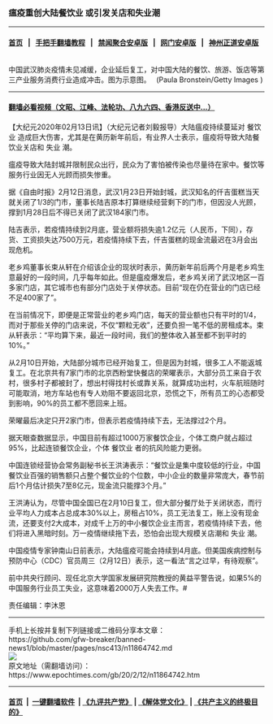 ### 瘟疫重创大陆餐饮业 或引发关店和失业潮
------------------------

#### [首页](https://github.com/gfw-breaker/banned-news1/blob/master/README.md) &nbsp;&nbsp;|&nbsp;&nbsp; [手把手翻墙教程](https://github.com/gfw-breaker/guides/wiki) &nbsp;&nbsp;|&nbsp;&nbsp; [禁闻聚合安卓版](https://github.com/gfw-breaker/bn-android) &nbsp;&nbsp;|&nbsp;&nbsp; [网门安卓版](https://github.com/oGate2/oGate) &nbsp;&nbsp;|&nbsp;&nbsp; [神州正道安卓版](https://github.com/SzzdOgate/update) 



<div><img alt="" class="aligncenter wp-post-image" src="https://i.epochtimes.com/assets/uploads/2020/02/05b338fcab599efc4112dccc248c2ad9-600x400.jpg"/>
<div class="red16 caption">
 <p>
  中国武汉肺炎疫情未见减缓，企业延后复工，对中国大陆的餐饮、旅游、饭店等第三产业服务消费行业造成冲击。图为示意图。　 (Paula Bronstein/Getty Images )
 </p>
</div>
</div><hr/>

#### [翻墙必看视频（文昭、江峰、法轮功、八九六四、香港反送中...）](http://167.172.214.107/home.html)

<div><p>
 【大纪元2020年02月13日讯】（大纪元记者刘毅报导）大陆瘟疫持续蔓延对
 <ok href="https://www.epochtimes.com/gb/tag/%E9%A4%90%E9%A5%AE%E4%B8%9A.html">
  餐饮业
 </ok>
 造成巨大伤害，尤其是在黄历新年前后，有业界人士表示，瘟疫将导致大陆餐饮业关店和
 <ok href="https://www.epochtimes.com/gb/tag/%E5%A4%B1%E4%B8%9A.html">
  失业
 </ok>
 潮。
</p>
<p>
 瘟疫导致大陆封城并限制民众出行，民众为了害怕被传染也尽量待在家中。餐饮等服务行业因无人光顾而损失惨重。
</p>
<p>
 据《自由时报》2月12日消息，武汉1月23日开始封城，武汉知名的仟吉蛋糕当天就关闭了1/3的门市，董事长陆吉原本打算继续经营剩下的门市，但因没人光顾，撑到1月28日后不得已关闭了武汉184家门市。
</p>
<p>
 陆吉表示，若疫情持续到2月底，营业额将损失逾1.2亿元（人民币，下同），存货、工资损失达7500万元，若疫情持续下去，仟吉蛋糕的现金流最迟在3月会出现危机。
</p>
<p>
 老乡鸡董事长束从轩在介绍该企业的现状时表示，黄历新年前后两个月是老乡鸡生意最好的一段时间，几乎每年如此。但是瘟疫爆发后，老乡鸡关闭了武汉地区一百多家门店，其它城市也有部分门店处于关停状态。目前“现在仍在营业的门店已经不足400家了”。
</p>
<p>
 在当前情况下，即便是正常营业的老乡鸡门店，每天的营业额也只有平时的1/4，而对于那些关停的门店来说，不仅“颗粒无收”，还要负担一笔不低的房租成本。束从轩表示：“平均算下来，最近一段时间，我们的整体收入甚至都不到平时的10%。”
</p>
<p>
 从2月10日开始，大陆部分城市已经开始复工，但是因为封城，很多工人不能返城复工。在北京共有7家门市的北京西粉堂快餐店的荣曜表示，大部分员工来自于农村，很多村子都被封了，想出村得找村长或靠关系，就算成功出村，火车航班随时可能取消，地方车站也有专人劝阻不要返回北京，恐慌之下，所有员工的心态都受到影响，90%的员工都不愿回来上班。
</p>
<p>
 荣曜最后决定只开2家门市，但表示若疫情持续下去，无法撑过2个月。
</p>
<p>
 据天眼查数据显示，中国目前有超过1000万家餐饮企业，个体工商户就占超过95%，比起连锁餐饮企业，个体
 <ok href="https://www.epochtimes.com/gb/tag/%E9%A4%90%E9%A5%AE%E4%B8%9A.html">
  餐饮业
 </ok>
 者的抗风险能力更弱。
</p>
<p>
 中国连锁经营协会常务副秘书长王洪涛表示：“餐饮业是集中度较低的行业，中国餐饮业百强的销售额只占整个餐饮业的个位数，中小企业的数量非常庞大，春节前后1个月估计损失7至8亿元，现金流只能撑3个月。”
</p>
<p>
 王洪涛认为，尽管中国全国已在2月10日复工，但大部分餐厅处于关闭状态，而行业平均人力成本占总成本30%以上，房租占10%，员工无法复工，账上没有现金流，还要支付2大成本，对成千上万的中小餐饮企业主而言，若疫情持续下去，他们将进入黑暗时刻。万一疫情继续拖下去，恐怕会出现大规模关店潮和
 <ok href="https://www.epochtimes.com/gb/tag/%E5%A4%B1%E4%B8%9A.html">
  失业
 </ok>
 潮。
</p>
<p>
 中国疫情专家钟南山日前表示，大陆瘟疫可能会持续到4月底。但美国疾病控制与预防中心（CDC）官员周三（2月12日）表示，这一看法“言之过早，有待观察”。
</p>
<p>
 前中共央行顾问、现任北京大学国家发展研究院教授的黄益平警告说，如果5%的中国服务行业员工失业，这意味着2000万人失去工作。#
</p>
<p>
 责任编辑：李沐恩
</p>
</div>
<hr/>
手机上长按并复制下列链接或二维码分享本文章：<br/>
https://github.com/gfw-breaker/banned-news1/blob/master/pages/nsc413/n11864742.md <br/>
<a href='https://github.com/gfw-breaker/banned-news1/blob/master/pages/nsc413/n11864742.md'><img src='https://github.com/gfw-breaker/banned-news1/blob/master/pages/nsc413/n11864742.md.png'/></a> <br/>
原文地址（需翻墙访问）：https://www.epochtimes.com/gb/20/2/12/n11864742.htm


------------------------
#### [首页](https://github.com/gfw-breaker/banned-news1/blob/master/README.md) &nbsp;|&nbsp; [一键翻墙软件](https://github.com/gfw-breaker/nogfw/blob/master/README.md) &nbsp;| [《九评共产党》](https://github.com/gfw-breaker/9ping.md/blob/master/README.md#九评之一评共产党是什么) | [《解体党文化》](https://github.com/gfw-breaker/jtdwh.md/blob/master/README.md) | [《共产主义的终极目的》](https://github.com/gfw-breaker/gczydzjmd.md/blob/master/README.md)


<img src='http://gfw-breaker.win/banned-news/pages/nsc413/n11864742.md' width='0px' height='0px'/>